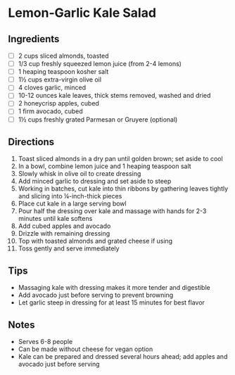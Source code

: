 # Lemon-Garlic Kale Salad

## Ingredients
- [ ] 2 cups sliced almonds, toasted
- [ ] 1/3 cup freshly squeezed lemon juice (from 2-4 lemons)
- [ ] 1 heaping teaspoon kosher salt
- [ ] 1½ cups extra-virgin olive oil
- [ ] 4 cloves garlic, minced
- [ ] 10-12 ounces kale leaves, thick stems removed, washed and dried
- [ ] 2 honeycrisp apples, cubed
- [ ] 1 firm avocado, cubed
- [ ] 1½ cups freshly grated Parmesan or Gruyere (optional)

## Directions
1. Toast sliced almonds in a dry pan until golden brown; set aside to cool
2. In a bowl, combine lemon juice and 1 heaping teaspoon salt
3. Slowly whisk in olive oil to create dressing
4. Add minced garlic to dressing and set aside to steep
5. Working in batches, cut kale into thin ribbons by gathering leaves tightly and slicing into ¼-inch-thick pieces
6. Place cut kale in a large serving bowl
7. Pour half the dressing over kale and massage with hands for 2-3 minutes until kale softens
8. Add cubed apples and avocado
9. Drizzle with remaining dressing
10. Top with toasted almonds and grated cheese if using
11. Toss gently and serve immediately

## Tips
- Massaging kale with dressing makes it more tender and digestible
- Add avocado just before serving to prevent browning
- Let garlic steep in dressing for at least 15 minutes for best flavor

## Notes
- Serves 6-8 people
- Can be made without cheese for vegan option
- Kale can be prepared and dressed several hours ahead; add apples and avocado just before serving